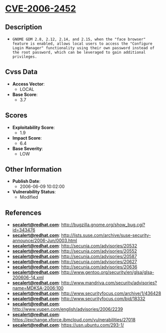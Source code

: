 
# [CVE-2006-2452](http://bugzilla.gnome.org/show_bug.cgi?id=343476)

## Description

- `GNOME GDM 2.8, 2.12, 2.14, and 2.15, when the "face browser" feature is enabled, allows local users to access the "Configure Login Manager" functionality using their own password instead of the root password, which can be leveraged to gain additional privileges.`

## Cvss Data

- **Access Vector**:
  - LOCAL
- **Base Score**:
  - 3.7

## Scores

- **Exploitability Score**:
  - 1.9
- **Impact Score**:
  - 6.4
- **Base Severity**:
  - LOW

## Other Information

- **Publish Date**:
  - 2006-06-09 10:02:00
- **Vulnerability Status**:
  - Modified

## References

- **secalert@redhat.com**: http://bugzilla.gnome.org/show_bug.cgi?id=343476
- **secalert@redhat.com**: http://lists.suse.com/archive/suse-security-announce/2006-Jun/0003.html
- **secalert@redhat.com**: http://secunia.com/advisories/20532
- **secalert@redhat.com**: http://secunia.com/advisories/20552
- **secalert@redhat.com**: http://secunia.com/advisories/20587
- **secalert@redhat.com**: http://secunia.com/advisories/20627
- **secalert@redhat.com**: http://secunia.com/advisories/20636
- **secalert@redhat.com**: http://www.gentoo.org/security/en/glsa/glsa-200606-14.xml
- **secalert@redhat.com**: http://www.mandriva.com/security/advisories?name=MDKSA-2006:100
- **secalert@redhat.com**: http://www.securityfocus.com/archive/1/436428
- **secalert@redhat.com**: http://www.securityfocus.com/bid/18332
- **secalert@redhat.com**: http://www.vupen.com/english/advisories/2006/2239
- **secalert@redhat.com**: https://exchange.xforce.ibmcloud.com/vulnerabilities/27018
- **secalert@redhat.com**: https://usn.ubuntu.com/293-1/
